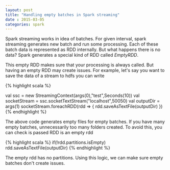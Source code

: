 ```yaml
---           
layout: post
title: "Handling empty batches in Spark streaming"
date : 2015-03-05
categories: spark
---
```

Spark streaming works in idea of batches. For given interval, spark streaming generates new batch and run some processing. Each of these batch data is represented as RDD internally. But what happens there is no data? Spark generates a special kind of RDD called *EmptyRDD*.

This empty RDD makes sure that your processing is always called. But having an empty RDD may create issues. For example, let's say you want to save the data of a stream to hdfs you can write

{% highlight scala %}

val ssc = new StreamingContext(args(0),"test",Seconds(10))
val socketStream = ssc.socketTextStream("localhost",50050)
val outputDir = args(1)
socketStream.foreachRDD(rdd => {
  rdd.saveAsTextFile(outputDir)
})
{% endhighlight %}

The above code generates empty files for empty batches. If you have many empty batches, unnecessarily too many folders created. To avoid this, you can check is passed RDD is an empty rdd 

{% highlight scala %}
 if(!rdd.partitions.isEmpty)
   rdd.saveAsTextFile(outputDir)
{% endhighlight %}

The empty rdd has no partitions. Using this logic, we can make sure empty batches don't create issues.